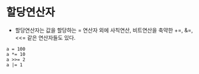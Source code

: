 # 할당연산자

- 할당연산자는 값을 할당하는 = 연산자 외에 사칙연산, 비트연산을 축약한 +=, &=, <<= 같은 연산자들도 있다.
```
a = 100
a *= 10
a >>= 2
a |= 1
```